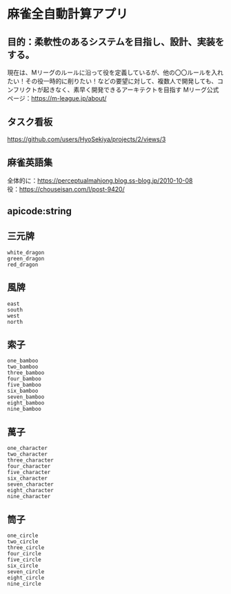 # 麻雀全自動計算アプリ
## 目的：柔軟性のあるシステムを目指し、設計、実装をする。
現在は、Mリーグのルールに沿って役を定義しているが、他の〇〇ルールを入れたい！その役一時的に削りたい！などの要望に対して、複数人で開発しても、コンフリクトが起きなく、素早く開発できるアーキテクトを目指す
Mリーグ公式ページ：https://m-league.jp/about/

## タスク看板
https://github.com/users/HyoSekiya/projects/2/views/3
## 麻雀英語集
全体的に：https://perceptualmahjong.blog.ss-blog.jp/2010-10-08  
役：https://chouseisan.com/l/post-9420/

## apicode:string
## 三元牌
```
white_dragon
green_dragon
red_dragon
```
## 風牌
```
east
south
west
north
```
## 索子
```
one_bamboo
two_bamboo
three_bamboo
four_bamboo
five_bamboo
six_bamboo
seven_bamboo
eight_bamboo
nine_bamboo
```
## 萬子
```
one_character
two_character
three_character
four_character
five_character
six_character
seven_character
eight_character
nine_character
```

## 筒子
```
one_circle
two_circle
three_circle
four_circle
five_circle
six_circle
seven_circle
eight_circle
nine_circle
```
